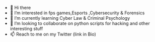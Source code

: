 - 👋 Hi there
- 👀 I’m interested in fps games,Esports ,Cybersecurity & Forensics
- 🌱 I’m currently learning Cyber Law & Criminal Psychology 
- 💞️ I’m looking to collaborate on python scripts for hacking and other interesting stuff
- 📫 Reach to me on my Twitter (link in Bio)

<!---
JesseSybur/JesseSybur is a ✨ special ✨ repository because its `README.md` (this file) appears on your GitHub profile.
You can click the Preview link to take a look at your changes.
--->
